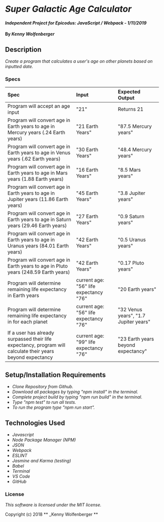 #  _Super Galactic Age Calculator_

#### _Independent Project for Epicodus: JavaScript / Webpack - 1/11/2019_

#### By _**Kenny Wolfenberger**_

## Description

_Create a program that calculates a user's age on other planets based on inputted date._


### Specs
| Spec | Input |  Expected Output  |
| :-------------    | :------------- | :------------- | 
| Program will accept an age input | "21" |  Returns 21  |
| Program will convert age in Earth years to age in Mercury years (.24 Earth years) | "21 Earth Years" |  "87.5 Mercury years"  |
| Program will convert age in Earth years to age in Venus years (.62 Earth years) | "30 Earth Years" |  "48.4 Mercury years"  |
| Program will convert age in Earth years to age in Mars years (1.88 Earth years) | "16 Earth Years" |  "8.5 Mars years"  |
| Program will convert age in Earth years to age in Jupiter years (11.86 Earth years) | "45 Earth Years" |  "3.8 Jupiter years"  |
| Program will convert age in Earth years to age in Saturn years (29.46 Earth years) | "27 Earth Years" |  "0.9 Saturn years"  |
| Program will convert age in Earth years to age in Uranus years (84.01 Earth years) | "42 Earth Years" |  "0.5 Uranus years"  |
| Program will convert age in Earth years to age in Pluto years (248.59 Earth years) | "42 Earth Years" |  "0.17 Pluto years"  |
| Program will determine remaining life expectancy in Earth years | current age: "56" life expectancy "76" |  "20 Earth years"  |
| Program will determine remaining life expectancy in for each planet | current age: "56" life expectancy "76" |  "32 Venus years", "1.7 Jupiter years"  |
| If a user has already surpassed their life expectancy, program will calculate their years beyond expectancy | current age: "99" life expectancy "76" |  "23 Earth years beyond expectancy"  |



## Setup/Installation Requirements
* _Clone Repository from Github._
* _Download all packages by typing "npm install" in the terminal._
* _Complete project build by typing "npm run build" in the terminal._
* _Type "npm test" to run all tests._
* _To run the program type "npm run start"._



## Technologies Used
* _Javascript_
* _Node Package Manager (NPM)_
* _JSON_
* _Webpack_
* _ESLINT_
* _Jasmine and Karma (testing)_
* _Babel_
* _Terminal_
* _VS Code_
* _GitHub_


### License

*This software is licensed under the MIT license.*

Copyright (c) 2018 ** _Kenny Wolfenberger **

